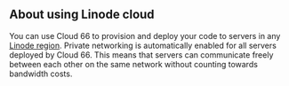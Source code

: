 

## About using Linode cloud

You can use Cloud 66 to provision and deploy your code to servers in any [Linode region](http://developers.cloud66.com/#cloud-vendor-instance-regions#linode). Private networking is automatically enabled for all servers deployed by Cloud 66. This means that servers can communicate freely between each other on the same network without counting towards bandwidth costs.

